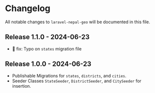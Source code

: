 # Changelog

All notable changes to `laravel-nepal-geo` will be documented in this file.

## Release 1.1.0 - 2024-06-23

- :hammer: fix: Typo on `states` migration file

## Release 1.0.0 - 2024-06-23

- Publishable Migrations for `states`, `districts`, and `cities`.
- Seeder Classes `StateSeeder`, `DistrictSeeder`, and `CitySeeder` for insertion.
